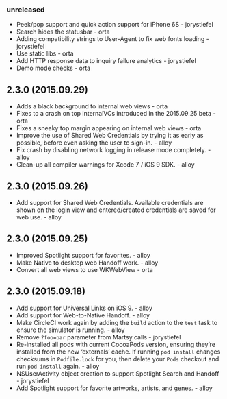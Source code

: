 ### unreleased

* Peek/pop support and quick action support for iPhone 6S - jorystiefel
* Search hides the statusbar - orta
* Adding compatibility strings to User-Agent to fix web fonts loading - jorystiefel
* Use static libs - orta
* Add HTTP response data to inquiry failure analytics - jorystiefel
* Demo mode checks - orta

## 2.3.0 (2015.09.29)

* Adds a black background to internal web views - orta
* Fixes to a crash on top internalVCs introduced in the 2015.09.25 beta - orta
* Fixes a sneaky top margin appearing on internal web views - orta
* Improve the use of Shared Web Credentials by trying it as early as possible, before even asking the user to sign-in. - alloy
* Fix crash by disabling network logging in release mode completely. - alloy
* Clean-up all compiler warnings for Xcode 7 / iOS 9 SDK. - alloy

## 2.3.0 (2015.09.26)

* Add support for Shared Web Credentials. Available credentials are shown on the login view and entered/created credentials are saved for web use. - alloy

## 2.3.0 (2015.09.25)

* Improved Spotlight support for favorites. - alloy
* Make Native to desktop web Handoff work. - alloy
* Convert all web views to use WKWebView - orta

## 2.3.0 (2015.09.18)

* Add support for Universal Links on iOS 9. - alloy
* Add support for Web-to-Native Handoff. - alloy
* Make CircleCI work again by adding the `build` action to the `test` task to ensure the simulator is running. - alloy
* Remove `?foo=bar` parameter from Martsy calls - jorystiefel
* Re-installed all pods with current CocoaPods version, ensuring they’re installed from the new ‘externals’ cache. If running `pod install` changes checksums in `Podfile.lock` for you, then delete your `Pods` checkout and run `pod install` again. - alloy
* NSUserActivity object creation to support Spotlight Search and Handoff - jorystiefel
* Add Spotlight support for favorite artworks, artists, and genes. - alloy
